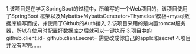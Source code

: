 1.该项目是在学习SpringBoot的过程中，所编写的一个Web项目的，该项目使用了SpringBoot
框架以及Mybatis+MybatisGenerator+Thymeleaf模板+mysql数据库编写而成，并使用了Github的Auth接入
2.该项目采用的是内置tomcat服务器，所以在使用时配置好数据库之后就可以一键执行
3.项目中的
github.client.id=
github.client.secret=
需要改成你自己的appId和secret
4.项目并没有写完......